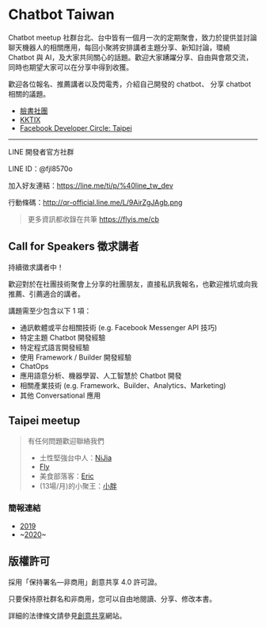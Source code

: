 # Chatbot Taiwan

Chatbot meetup 社群台北、台中皆有一個月一次的定期聚會，致力於提供並討論聊天機器人的相關應用，每回小聚將安排講者主題分享、新知討論，環繞 Chatbot 與 AI，及大家共同關心的話題。歡迎大家踴躍分享、自由與會眾交流，同時也期望大家可以在分享中得到收獲。

歡迎各位報名、推薦講者以及閃電秀，介紹自己開發的 chatbot、 分享 chatbot 相關的議題。

- [臉書社團](https://www.facebook.com/groups/chatbot.tw)
- [KKTIX](https://chatbots.kktix.cc/)
- [Facebook Developer Circle: Taipei](https://www.facebook.com/groups/DevCTaipei/)

---

LINE 開發者官方社群

LINE ID：@fjl8570o

加入好友連結：https://line.me/ti/p/%40line_tw_dev

行動條碼：http://qr-official.line.me/L/9AirZgJAgb.png

> 更多資訊都收錄在共筆 https://flyis.me/cb

## Call for Speakers 徵求講者

持續徵求講者中！

歡迎對於在社團技術聚會上分享的社團朋友，直接私訊我報名，也歡迎推坑或向我推薦、引薦適合的講者。

講題需至少包含以下 1 項：

- 通訊軟體或平台相關技術 (e.g. Facebook Messenger API 技巧)
- 特定主題 Chatbot 開發經驗
- 特定程式語言開發經驗
- 使用 Framework / Builder 開發經驗
- ChatOps
- 應用語意分析、機器學習、人工智慧於 Chatbot 開發
- 相關產業技術 (e.g. Framework、Builder、Analytics、Marketing)
- 其他 Conversational 應用

## Taipei meetup

>  有任何問題歡迎聯絡我們
  > - 土性堅強台中人：[NiJia](https://m.me/linnijia)
  > - [Fly](https://m.me/flyism)
  > - 美食部落客：[Eric](https://m.me/eric0324)
  > - (13場/月)的小聚王：[小胖](https://m.me/supergud.sf)

### 簡報連結
  - [2019](https://github.com/Chatbot-Taiwan/meetups/blob/master/taipei/2019.md)
  - ~[2020](https://github.com/Chatbot-Taiwan/meetups/blob/master/taipei/2020.md)~
  
## 版權許可

採用「保持署名—非商用」創意共享 4.0 許可證。

只要保持原社群名和非商用，您可以自由地閱讀、分享、修改本書。

詳細的法律條文請參見[創意共享](http://creativecommons.org/licenses/by-nc/4.0/)網站。

